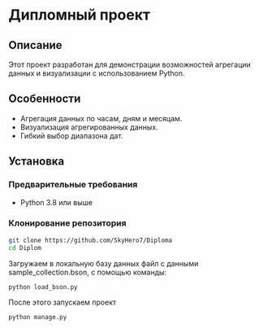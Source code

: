 # Дипломный проект

## Описание

Этот проект разработан для демонстрации возможностей агрегации данных и визуализации с использованием Python.

## Особенности

- Агрегация данных по часам, дням и месяцам.
- Визуализация агрегированных данных.
- Гибкий выбор диапазона дат.

## Установка

### Предварительные требования

- Python 3.8 или выше

### Клонирование репозитория

```bash
git clone https://github.com/SkyHero7/Diploma
cd Diplom
```
Загружаем в локальную базу данных файл с данными sample_collection.bson, с помощью команды:
```commandline
python load_bson.py
```
После этого запускаем проект 
```commandline
python manage.py
```
